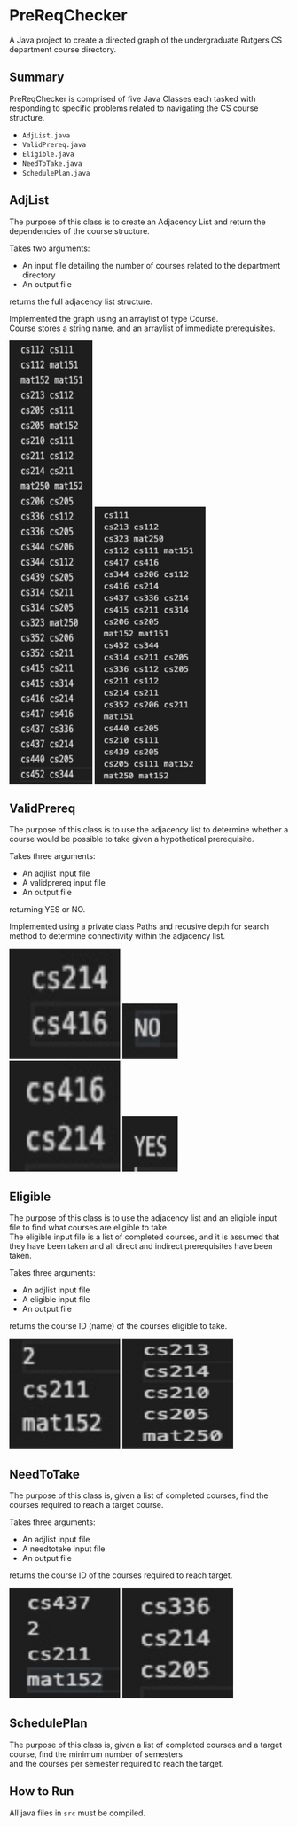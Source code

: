 # PreReqChecker
A Java project to create a directed graph of the undergraduate Rutgers CS department course directory.

## Summary
PreReqChecker is comprised of five Java Classes each tasked with responding to specific problems related to navigating the CS course structure. 
- `AdjList.java`
- `ValidPrereq.java`
- `Eligible.java`
- `NeedToTake.java`
- `SchedulePlan.java`


## AdjList
The purpose of this class is to create an Adjacency List and return the dependencies of the course structure. 

Takes two arguments:
- An input file detailing the number of courses related to the department directory
- An output file

returns the full adjacency list structure. 

Implemented the graph using an arraylist of type Course.
<br> Course stores a string name, and an arraylist of immediate prerequisites. 
<br>
<p>
  <img src="docs/adjlist.jpg" width = "150" height = "800" >
  <img src="docs/adjlist2.jpg" width = "200" height = "500" >
</p>


## ValidPrereq
The purpose of this class is to use the adjacency list to determine whether a course would be possible to take given a hypothetical prerequisite. 

Takes three arguments:
- An adjlist input file
- A validprereq input file
- An output file

returning YES or NO. 

Implemented using a private class Paths and recusive depth for search method to determine connectivity within the adjacency list. 

<p>
  <img src="docs/val.jpg" width = "200" height = "200" >
  <img src="docs/val2.jpg" width = "100" height = "100" >
   <img src="docs/val3.jpg" width = "200" height = "200" >
  <img src="docs/val4.jpg" width = "100" height = "100" >
</p>


## Eligible
The purpose of this class is to use the adjacency list and an eligible input file to find what courses are eligible to take.
<br> The eligible input file is a list of completed courses, and it is assumed that they have been taken and all direct and indirect prerequisites have been taken.

Takes three arguments:
- An adjlist input file
- A eligible input file
- An output file

returns the course ID (name) of the courses eligible to take. 
<br>

<p>
  <img src="docs/eligible.jpg" width = "200" height = "200" >
  <img src="docs/eligible2.jpg" width = "200" height = "200" >
</p>

## NeedToTake
The purpose of this class is, given a list of completed courses, find the courses required to reach a target course. 

Takes three arguments:
- An adjlist input file
- A needtotake input file
- An output file

returns the course ID of the courses required to reach target. 
<br>
<p>
  <img src="docs/needtotake.jpg" width = "200" height = "200" >
  <img src="docs/needtotake3.jpg" width = "200" height = "200" >
</p>

## SchedulePlan
The purpose of this class is, given a list of completed courses and a target course, find the minimum number of semesters 
<br> and the courses per semester required to reach the target.


## How to Run

All java files in `src` must be compiled.

